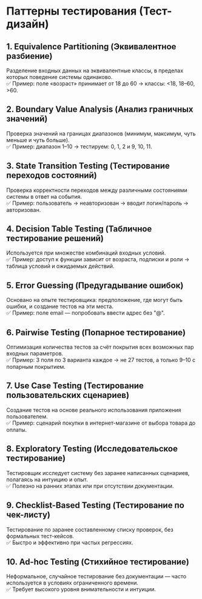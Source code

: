 # Паттерны тестирования (Тест-дизайн) 

## 1. Equivalence Partitioning (Эквивалентное разбиение)
Разделение входных данных на эквивалентные классы, в пределах которых поведение системы одинаково.  
✅ Пример: поле «возраст» принимает от 18 до 60 → классы: <18, 18–60, >60.

## 2. Boundary Value Analysis (Анализ граничных значений)
Проверка значений на границах диапазонов (минимум, максимум, чуть меньше и чуть больше).  
✅ Пример: диапазон 1–10 → тестируем: 0, 1, 2 и 9, 10, 11.

## 3. State Transition Testing (Тестирование переходов состояний)
Проверка корректности переходов между различными состояниями системы в ответ на события.  
✅ Пример: пользователь → неавторизован → вводит логин/пароль → авторизован.

## 4. Decision Table Testing (Табличное тестирование решений)
Используется при множестве комбинаций входных условий.  
✅ Пример: доступ к функции зависит от возраста, подписки и роли → таблица условий и ожидаемых действий.

## 5. Error Guessing (Предугадывание ошибок)
Основано на опыте тестировщика: предположение, где могут быть ошибки, и создание тестов на эти места.  
✅ Пример: поле email — попробовать ввести адрес без "@".

## 6. Pairwise Testing (Попарное тестирование)
Оптимизация количества тестов за счёт покрытия всех возможных пар входных параметров.  
✅ Пример: 3 поля по 3 варианта каждое → не 27 тестов, а только 9–10 с попарным покрытием.

## 7. Use Case Testing (Тестирование пользовательских сценариев)
Создание тестов на основе реального использования приложения пользователем.  
✅ Пример: сценарий покупки в интернет-магазине от выбора товара до оплаты.

## 8. Exploratory Testing (Исследовательское тестирование)
Тестировщик исследует систему без заранее написанных сценариев, полагаясь на интуицию и опыт.  
✅ Полезно на ранних этапах или при отсутствии документации.

## 9. Checklist-Based Testing (Тестирование по чек-листу)
Тестирование по заранее составленному списку проверок, без формальных тест-кейсов.  
✅ Быстро и эффективно при частых регрессиях.

## 10. Ad-hoc Testing (Стихийное тестирование)
Неформальное, случайное тестирование без документации — часто используется в условиях ограниченного времени.  
✅ Требует высокого уровня внимательности и интуиции.


